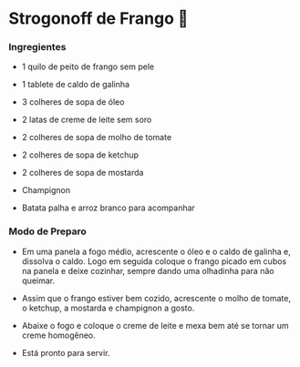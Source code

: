 # Strogonoff de Frango :chicken:

### Ingregientes

- 1 quilo de peito de frango sem pele

- 1 tablete de caldo de galinha
- 3 colheres de sopa de óleo
- 2 latas de creme de leite sem soro
- 2 colheres de sopa de molho de tomate
- 2 colheres de sopa de ketchup
- 2 colheres de sopa de mostarda
- Champignon
- Batata palha e arroz branco para acompanhar

### Modo de Preparo

- Em uma panela a fogo médio, acrescente o óleo e o caldo de galinha e, dissolva o caldo. Logo em seguida coloque o frango picado em cubos na panela e deixe cozinhar, sempre dando uma olhadinha para não queimar.

- Assim que o frango estiver bem cozido, acrescente o molho de tomate, o ketchup, a mostarda e champignon a gosto.

- Abaixe o fogo e coloque o creme de leite e mexa bem até se tornar um creme homogêneo.

- Está pronto para servir.

